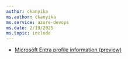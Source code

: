 ```yaml
---
author: ckanyika
ms.author: ckanyika
ms.service: azure-devops
ms.date: 2/19/2025
ms.topic: include
---
```


- [Microsoft Entra profile information (preview)](#microsoft-entra-profile-information-preview)
